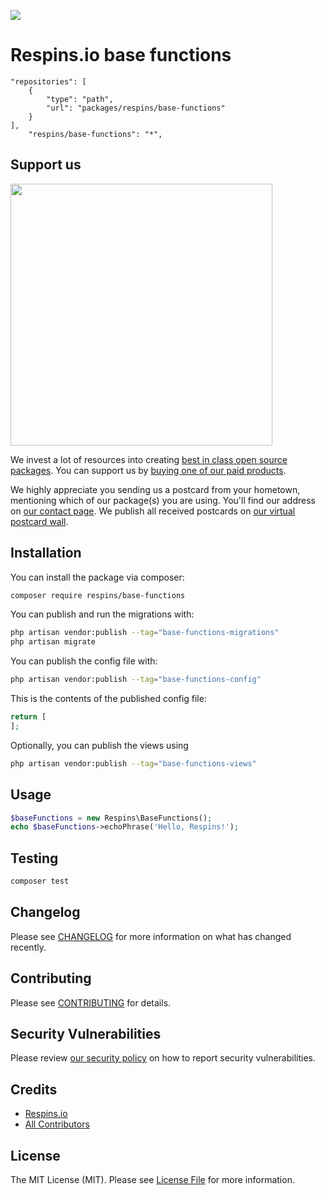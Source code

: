 
[<img src="https://github-ads.s3.eu-central-1.amazonaws.com/support-ukraine.svg?t=1" />](https://supportukrainenow.org)

# Respins.io base functions
    "repositories": [
        {
            "type": "path",
            "url": "packages/respins/base-functions"
        }
    ],
        "respins/base-functions": "*",

## Support us

[<img src="https://github-ads.s3.eu-central-1.amazonaws.com/base-functions.jpg?t=1" width="419px" />](https://spatie.be/github-ad-click/base-functions)

We invest a lot of resources into creating [best in class open source packages](https://spatie.be/open-source). You can support us by [buying one of our paid products](https://spatie.be/open-source/support-us).

We highly appreciate you sending us a postcard from your hometown, mentioning which of our package(s) you are using. You'll find our address on [our contact page](https://spatie.be/about-us). We publish all received postcards on [our virtual postcard wall](https://spatie.be/open-source/postcards).

## Installation

You can install the package via composer:

```bash
composer require respins/base-functions
```

You can publish and run the migrations with:

```bash
php artisan vendor:publish --tag="base-functions-migrations"
php artisan migrate
```

You can publish the config file with:

```bash
php artisan vendor:publish --tag="base-functions-config"
```

This is the contents of the published config file:

```php
return [
];
```

Optionally, you can publish the views using

```bash
php artisan vendor:publish --tag="base-functions-views"
```

## Usage

```php
$baseFunctions = new Respins\BaseFunctions();
echo $baseFunctions->echoPhrase('Hello, Respins!');
```

## Testing

```bash
composer test
```

## Changelog

Please see [CHANGELOG](CHANGELOG.md) for more information on what has changed recently.

## Contributing

Please see [CONTRIBUTING](https://github.com/respins/.github/blob/main/CONTRIBUTING.md) for details.

## Security Vulnerabilities

Please review [our security policy](../../security/policy) on how to report security vulnerabilities.

## Credits

- [Respins.io](https://github.com/respins)
- [All Contributors](../../contributors)

## License

The MIT License (MIT). Please see [License File](LICENSE.md) for more information.
